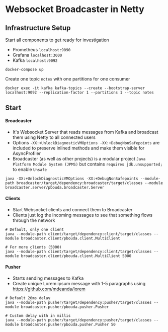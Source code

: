 # Websocket Broadcaster in Netty

## Infrastructure Setup

Start all components to get ready for investigation
- Prometheus `localhost:9090`
- Grafana `localhost:3000`
- Kafka `localhost:9092`

```
docker-compose up
```

Create one topic `notes` with one partitions for one consumer

```
docker exec -it kafka kafka-topics --create --bootstrap-server localhost:9092 --replication-factor 1 --partitions 1 --topic notes
```

## Start

#### Broadcaster

- It's Websocket Server that reads messages from Kafka and broadcast them using Netty to all connected users
- Options `-XX:+UnlockDiagnosticVMOptions -XX:+DebugNonSafepoints` are included to preserve inlined methods and make them visible for AsyncProfiler
- Broadcaster (as well as other projects) is a modular project `Java Platform Module System (JPMS)` but contains `requires jdk.unsupported;` to enable `Unsafe`

```
java -XX:+UnlockDiagnosticVMOptions -XX:+DebugNonSafepoints --module-path broadcaster/target/dependency:broadcaster/target/classes --module broadcaster.server/pbouda.broadcaster.Server
```

#### Clients

- Start Websocket clients and connect them to Broadcaster
- Clients just log the incoming messages to see that something flows through the network

```
# Default, only one client
java --module-path client/target/dependency:client/target/classes --module broadcaster.client/pbouda.client.MultiClient

# For more clients (5000)
java --module-path client/target/dependency:client/target/classes --module broadcaster.client/pbouda.client.MultiClient 5000
```

#### Pusher

- Starts sending messages to Kafka
- Create unique Lorem ipsum message with 1-5 paragraphs using https://github.com/mdeanda/lorem

```
# Default 20ms delay
java --module-path pusher/target/dependency:pusher/target/classes --module broadcaster.pusher/pbouda.pusher.Pusher

# Custom delay with in millis
java --module-path pusher/target/dependency:pusher/target/classes --module broadcaster.pusher/pbouda.pusher.Pusher 50
```
